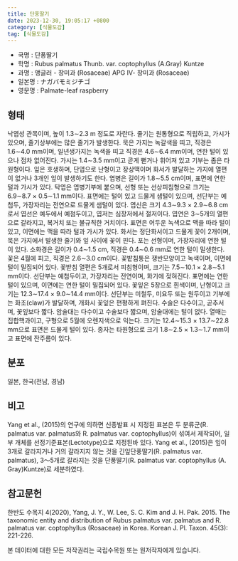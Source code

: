 ```yaml
---
title: 단풍딸기
date: 2023-12-30, 19:05:17 +0800
category: [식물도감]
tag: [식물도감]
---
```




- 국명 : 단풍딸기
- 학명 : Rubus palmatus Thunb. var. coptophyllus (A.Gray) Kuntze
- 과명 : 앵글러 - 장미과 (Rosaceae) APG Ⅳ- 장미과 (Rosaceae)
- 일본명 : ナガバモミジチゴ
- 영문명 : Palmate-leaf raspberry


## 형태
낙엽성 관목이며, 높이 1.3∼2.3 m 정도로 자란다. 줄기는 원통형으로 직립하고, 가시가 있으며, 줄기상부에는 많은 줄기가 발생한다. 묵은 가지는 녹갈색을 띠고, 직경은 1.6∼4.0 mm이며, 일년생가지는 녹색을 띠고 직경은 4.6∼6.4 mm이며, 연한 털이 있으나 점차 없어진다. 가시는 1.4∼3.5 mm이고 곧게 뻗거나 휘어져 있고 기부는 좁은 타원형이다. 잎은 호생하며, 단엽으로 난형이고 장상맥이며 화서가 발달하는 가지에 열편이 없거나 3개인 잎이 발생하기도 한다. 엽병은 길이가 1.8∼5.5 cm이며, 표면에 연한 털과 가시가 있다. 탁엽은 엽병기부에 붙으며, 선형 또는 선상피침형으로 크기는 6.9∼8.7 × 0.5∼1.1 mm이다. 표면에는 털이 있고 드물게 샘털이 있으며, 선단부는 예첨두, 가장자리는 전연으로 드물게 샘털이 있다. 엽신은 크기 4.3∼9.3 × 2.9∼6.8 cm로서 엽선은 예두에서 예첨두이고, 엽저는 심장저에서 절저이다. 엽연은 3∼5개의 열편으로 갈라지고, 복거치 또는 불규칙한 거치이다. 표면은 어두운 녹색으로 맥을 따라 털이 있고, 이면에는 맥을 따라 털과 가시가 있다. 화서는 정단화서이고 드물게 꽃이 2개이며, 묵은 가지에서 발생한 줄기와 잎 사이에 꽃이 핀다. 포는 선형이며, 가장자리에 연한 털이 있다. 소화경은 길이가 0.4∼1.5 cm, 직경은 0.4∼0.6 mm로 연한 털이 밀생한다. 꽃은 4월에 피고, 직경은 2.6∼3.0 cm이다. 꽃밭침통은 쟁반모양이고 녹색이며, 이면에 털이 밀집되어 있다. 꽃받침 열편은 5개로서 피침형이며, 크기는 7.5∼10.1 × 2.8∼5.1 mm이다. 선단부는 예첨두이고, 가장자리는 전연이며, 화기에 젖혀진다. 표면에는 연한 털이 있으며, 이면에는 연한 털이 밀집되어 있다. 꽃잎은 5장으로 흰색이며, 난형이고 크기는 12.3∼17.4 × 9.0∼14.4 mm이다. 선단부는 미철두, 미요두 또는 원두이고 기부에는 화조(claw)가 발달하며, 개화시 꽃잎은 편평하게 펴진다. 수술은 다수이고, 곧추서며, 꽃잎보다 짧다. 암술대는 다수이고 수술보다 짧으며, 암술대에는 털이 없다. 열매는 집합핵과이고, 구형으로 5월에 오렌지색으로 익는다. 크기는 12.4∼15.3 × 13.7∼22.8 mm으로 표면은 드물게 털이 있다. 종자는 타원형으로 크기 1.8∼2.5 × 1.3∼1.7 mm이고 표면에 잔주름이 있다.
## 분포
일본, 한국(전남, 경남)
## 비고
Yang et al., (2015)의 연구에 의하면 신종발표 시 지정된 표본은 두 분류군(R. palmatus var. palmatus와 R. palmatus var. coptophyllus)이 섞여서 제작되어, 일부 개체를 선정기준표본(Lectotype)으로 지정된바 있다. Yang et al., (2015)은 잎이 3개로 갈라지거나 거의 갈라지지 않는 것을 긴잎단풍딸기(R. palmatus var. palmatus), 3〜5개로 갈라지는 것을 단풍딸기(R. palmatus var. coptophyllus (A. Gray)Kuntze)로 세분하였다.
## 참고문헌
한반도 수목지 4(2020), Yang, J. Y., W. Lee, S. C. Kim and J. H. Pak. 2015. The taxonomic entity and distribution of Rubus palmatus var. palmatus and R. palmatus var. coptophyllus (Rosaceae) in Korea. Korean J. Pl. Taxon. 45(3): 221-226.






본 데이터에 대한 모든 저작권리는 국립수목원 또는 원저작자에게 있습니다.
